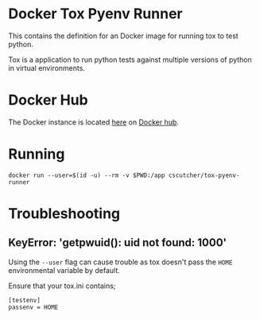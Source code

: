 Docker Tox Pyenv Runner
=======================
This contains the definition for an Docker image for running tox to test python.

Tox is a application to run python tests against multiple versions of python in
virtual environments.

Docker Hub
==========

The Docker instance is located
[here](https://hub.docker.com/r/cscutcher/tox-pyenv-runner/) on
[Docker hub](https://hub.docker.com).

Running
=======

```
docker run --user=$(id -u) --rm -v $PWD:/app cscutcher/tox-pyenv-runner
```

Troubleshooting
===============

KeyError: 'getpwuid(): uid not found: 1000'
-------------------------------------------
Using the `--user` flag can cause trouble as tox doesn't pass the `HOME`
environmental variable by default.

Ensure that your tox.ini contains;
```
[testenv]
passenv = HOME
```
